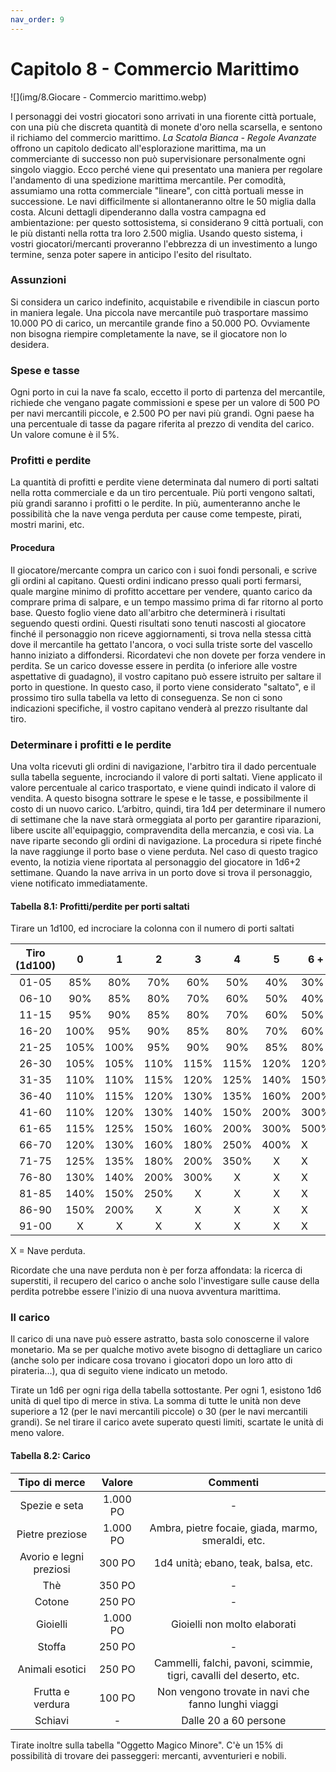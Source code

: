 ```yaml
---
nav_order: 9
---
```

# Capitolo 8 - Commercio Marittimo

![](img/8.Giocare - Commercio marittimo.webp)

I personaggi dei vostri giocatori sono arrivati in una fiorente città portuale, con una più che discreta quantità di monete d'oro nella scarsella, e sentono il richiamo del commercio marittimo. *La Scatola Bianca - Regole Avanzate* offrono un capitolo dedicato all'esplorazione marittima, ma un commerciante di successo non può supervisionare personalmente ogni singolo viaggio. Ecco perché viene qui presentato una maniera per regolare l'andamento di una spedizione marittima mercantile. Per comodità, assumiamo una rotta commerciale "lineare", con città portuali messe in successione. Le navi difficilmente si allontaneranno oltre le 50 miglia dalla costa.
Alcuni dettagli dipenderanno dalla vostra campagna ed ambientazione: per questo sottosistema, si considerano 9 città portuali, con le più distanti nella rotta tra loro 2.500 miglia. Usando questo sistema, i vostri giocatori/mercanti proveranno l'ebbrezza di un investimento a lungo termine, senza poter sapere in anticipo l'esito del risultato. 

### Assunzioni

Si considera un carico indefinito, acquistabile e rivendibile in ciascun porto in maniera legale. Una piccola nave mercantile può trasportare massimo 10.000 PO di carico, un mercantile grande fino a 50.000 PO. Ovviamente non bisogna riempire completamente la nave, se il giocatore non lo desidera.

### Spese e tasse

Ogni porto in cui la nave fa scalo, eccetto il porto di partenza del mercantile, richiede che vengano pagate commissioni e spese per un valore di 500 PO per navi mercantili piccole, e 2.500 PO per navi più grandi. Ogni paese ha una percentuale di tasse da pagare riferita al prezzo di vendita del carico. Un valore comune è il 5%.

### Profitti e perdite

La quantità di profitti e perdite viene determinata dal numero di porti saltati nella rotta commerciale e da un tiro percentuale. Più porti vengono saltati, più grandi saranno i profitti o le perdite. In più, aumenteranno anche le possibilità che la nave venga perduta per cause come tempeste, pirati, mostri marini, etc.

#### Procedura

Il giocatore/mercante compra un carico con i suoi fondi personali, e scrive gli ordini al capitano. Questi ordini indicano presso quali porti fermarsi, quale margine minimo di profitto accettare per vendere, quanto carico da comprare prima di salpare, e un tempo massimo prima di far ritorno al porto base. Questo foglio viene dato all'arbitro che determinerà i risultati seguendo questi ordini. Questi risultati sono tenuti nascosti al giocatore finché il personaggio non riceve aggiornamenti, si trova nella stessa città dove il mercantile ha gettato l'ancora, o voci sulla triste sorte del vascello hanno iniziato a diffondersi.
Ricordatevi che non dovete per forza vendere in perdita. Se un carico dovesse essere in perdita (o inferiore alle vostre aspettative di guadagno), il vostro capitano può essere istruito per saltare il porto in questione. In questo caso, il porto viene considerato "saltato", e il prossimo tiro sulla tabella va letto di conseguenza. Se non ci sono indicazioni specifiche, il vostro capitano venderà al prezzo risultante dal tiro.

### Determinare i profitti e le perdite

Una volta ricevuti gli ordini di navigazione, l'arbitro tira il dado percentuale sulla tabella seguente, incrociando il valore di porti saltati. Viene applicato il valore percentuale al carico trasportato, e viene quindi indicato il valore di vendita. A questo bisogna sottrare le spese e le tasse, e possibilmente il costo di un nuovo carico. L’arbitro, quindi, tira 1d4 per determinare il numero di settimane che la nave starà ormeggiata al porto per garantire riparazioni, libere uscite all'equipaggio, compravendita della mercanzia, e così via. La nave riparte secondo gli ordini di navigazione. La procedura si ripete finché la nave raggiunge il porto base o viene perduta. Nel caso di questo tragico evento, la notizia viene riportata al personaggio del giocatore in 1d6+2 settimane. Quando la nave arriva in un porto dove si trova il personaggio, viene notificato immediatamente.

#### Tabella 8.1: Profitti/perdite per porti saltati

Tirare un 1d100, ed incrociare la colonna con il numero di porti saltati

| Tiro (1d100) |   0  |   1  |   2  |   3  |   4  |   5  | 6 +  |
| :----------: | :--: | :--: | :--: | :--: | :--: | :--: | ---- |
|     01-05    |  85% |  80% |  70% |  60% |  50% |  40% | 30%  |
|     06-10    |  90% |  85% |  80% |  70% |  60% |  50% | 40%  |
|     11-15    |  95% |  90% |  85% |  80% |  70% |  60% | 50%  |
|     16-20    | 100% |  95% |  90% |  85% |  80% |  70% | 60%  |
|     21-25    | 105% | 100% |  95% |  90% |  90% |  85% | 80%  |
|     26-30    | 105% | 105% | 110% | 115% | 115% | 120% | 120% |
|     31-35    | 110% | 110% | 115% | 120% | 125% | 140% | 150% |
|     36-40    | 110% | 115% | 120% | 130% | 135% | 160% | 200% |
|     41-60    | 110% | 120% | 130% | 140% | 150% | 200% | 300% |
|     61-65    | 115% | 125% | 150% | 160% | 200% | 300% | 500% |
|     66-70    | 120% | 130% | 160% | 180% | 250% | 400% | X    |
|     71-75    | 125% | 135% | 180% | 200% | 350% |   X  | X    |
|     76-80    | 130% | 140% | 200% | 300% |   X  |   X  | X    |
|     81-85    | 140% | 150% | 250% |   X  |   X  |   X  | X    |
|     86-90    | 150% | 200% |   X  |   X  |   X  |   X  | X    |
|     91-00    |   X  |   X  |   X  |   X  |   X  |   X  | X    |

X = Nave perduta.

Ricordate che una nave perduta non è per forza affondata: la ricerca di superstiti, il recupero del carico o anche solo l'investigare sulle cause della perdita potrebbe essere l'inizio di una nuova avventura marittima.

### Il carico

Il carico di una nave può essere astratto, basta solo conoscerne il valore monetario. Ma se per qualche motivo avete bisogno di dettagliare un carico (anche solo per indicare cosa trovano i giocatori dopo un loro atto di pirateria...), qua di seguito viene indicato un metodo.

Tirate un 1d6 per ogni riga della tabella sottostante. Per ogni 1, esistono 1d6 unità di quel tipo di merce in stiva. La somma di tutte le unità non deve superiore a 12 (per le navi mercantili piccole) o 30 (per le navi mercantili grandi). Se nel tirare il carico avete superato questi limiti, scartate le unità di meno valore.

#### Tabella 8.2: Carico

|      Tipo di merce      |  Valore   |                               Commenti                              |
| :---------------------: | :-------: | :-----------------------------------------------------------------: |
|      Spezie e seta      |  1.000 PO |                                  -                                  |
|     Pietre preziose     |  1.000 PO |          Ambra, pietre focaie, giada, marmo, smeraldi, etc.         |
| Avorio e legni preziosi |   300 PO  |                 1d4 unità; ebano, teak, balsa, etc.                 |
|           Thè           |   350 PO  |                                  -                                  |
|          Cotone         |   250 PO  |                                  -                                  |
|         Gioielli        |  1.000 PO |                     Gioielli non molto elaborati                    |
|          Stoffa         |   250 PO  |                                  -                                  |
|     Animali esotici     |   250 PO  | Cammelli, falchi, pavoni, scimmie, tigri, cavalli del deserto, etc. |
|     Frutta e verdura    |   100 PO  |         Non vengono trovate in navi che fanno lunghi viaggi         |
|         Schiavi         |    -      |                        Dalle 20 a 60 persone                        |

Tirate inoltre sulla tabella "Oggetto Magico Minore".
C'è un 15% di possibilità di trovare dei passeggeri: mercanti, avventurieri e nobili.